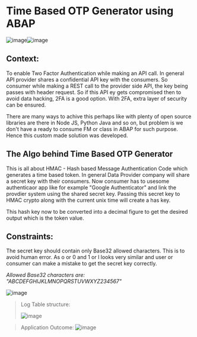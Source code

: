 # Time Based OTP Generator using ABAP

![image](https://github.com/developedbysom/totp_generator_abap/assets/70325382/0bdc73fa-47c0-4b5a-b5ca-b228d1c29540)![image](https://github.com/developedbysom/totp_generator_abap/assets/70325382/b41b7df4-64c4-430c-b45b-957c661dffeb)


## Context:

To enable Two Factor Authentication while making an API call. In general API provider shares a confidential API key with the consumers. So consumer while making a REST call to the provider side API, the key being passes with header request. So if this API ey gets compromised then to avoid data hacking, 2FA is a good option. With 2FA, extra layer of security can be ensured. 

There are many ways to achive this perhaps like with plenty of open source libraries are there in Node JS, Python Java and so on, but problem is we don't have a ready to consume FM or class in ABAP for such purpose. Hence this custom made solution was developed. 

## The Algo behind Time Based OTP Generator 

This is all about HMAC - Hash based Message Authentication Code which generates a time based token. In general Data Provider company will share a secret key with their consumers. Now consumer has to usesome authenticaor app like for example "Google Authenticator" and link the provdier system using the shared secret key. 
Passing this secret key to HMAC crypto along with the current unix time will create a has key. 

This hash key now to be converted into a decimal figure to get the desired output which is the token value. 

## Constraints:

The secret key should contain only Base32 allowed characters. This is to avoid human error. 
As o or 0 and 1 or l looks very similar and user or consumer can make a mistake to get the secret key correctly. 

*Allowed Base32 characters are: "ABCDEFGHIJKLMNOPQRSTUVWXYZ234567"*

![image](https://github.com/developedbysom/totp_generator_abap/assets/70325382/4cb1ca98-2458-4eaf-921c-55cb7f89ba3c)

> Log Table structure:
>
>![image](https://github.com/developedbysom/totp_generator_abap/assets/70325382/c0fb7040-7c95-4300-a30f-2b4ece27c326)


> Application Outcome:
![image](https://github.com/developedbysom/totp_generator_abap/assets/70325382/ead44b6c-6fc4-4c08-828f-4126f96092d1)



